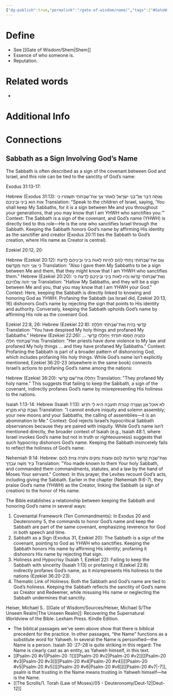 ```yaml
---
{"dg-publish":true,"permalink":"/gate-of-wisdom/name/","tags":["#GateWisdom"]}
---
```


# Define
- See [[Gate of Wisdom/Shem\|Shem]]
- Essence of who someone is.
- Reputation.

# Related words
- 

# Additional Info


# Connections

## Sabbath as a Sign Involving God’s Name

The Sabbath is often described as a sign of the covenant between God and Israel, and this role can be tied to the sanctity of God’s name:

Exodus 31:13-17:

Hebrew (Exodus 31:13): וְאַתָּה דַּבֵּר אֶל־בְּנֵי יִשְׂרָאֵל לֵאמֹר אַךְ אֶת־שַׁבְּתֹתַי תִּשְׁמֹרוּ כִּי אוֹת הִוא בֵּינִי וּבֵינֵיכֶם
Translation: "Speak to the children of Israel, saying, ‘You shall keep My Sabbaths, for it is a sign between Me and you throughout your generations, that you may know that I am YHWH who sanctifies you.’"
Context: The Sabbath is a sign of the covenant, and God’s name (YHWH) is directly tied to this role—He is the one who sanctifies Israel through the Sabbath. Keeping the Sabbath honors God’s name by affirming His identity as the sanctifier and creator (Exodus 20:11 ties the Sabbath to God’s creation, where His name as Creator is central).


Ezekiel 20:12, 20:

Hebrew (Ezekiel 20:12): וְגַם אֶת־שַׁבְּתוֹתַי נָתַתִּי לָהֶם לִהְיוֹת לְאוֹת בֵּינִי וּבֵינֵיהֶם לָדַעַת כִּי אֲנִי יְהוָה מְקַדְּשָׁם
Translation: "Also I gave them My Sabbaths to be a sign between Me and them, that they might know that I am YHWH who sanctifies them."
Hebrew (Ezekiel 20:20): וְאֶת־שַׁבְּתוֹתַי קַדְּשׁוּ וְהָיוּ לְאוֹת בֵּינִי וּבֵינֵיכֶם לָדַעַת כִּי אֲנִי יְהוָה אֱלֹהֵיכֶם
Translation: "Hallow My Sabbaths, and they will be a sign between Me and you, that you may know that I am YHWH your God."
Context: Here, keeping the Sabbath is directly linked to knowing and honoring God as YHWH. Profaning the Sabbath (as Israel did, Ezekiel 20:13, 16) dishonors God’s name by rejecting the sign that points to His identity and authority. Conversely, keeping the Sabbath upholds God’s name by affirming His role as the covenant God.

Ezekiel 22:8, 26:
Hebrew (Ezekiel 22:8): קָדָשַׁי בָּזִית וְאֶת־שַׁבְּתֹתַי חִלַּלְתְּ
Translation: "You have despised My holy things and profaned My Sabbaths."
Hebrew (Ezekiel 22:26): כֹּהֲנֶיהָ חָמְסוּ תוֹרָתִי וַיְחַלְּלוּ קָדָשַׁי ... וְאֶת־שַׁבְּתוֹתַי חִלְּלוּ
Translation: "Her priests have done violence to My law and profaned My holy things … and they have profaned My Sabbaths."
Context: Profaning the Sabbath is part of a broader pattern of dishonoring God, which includes profaning His holy things. While God’s name isn’t explicitly mentioned, Ezekiel 36:20-23 (elsewhere in the same book) connects Israel’s actions to profaning God’s name among the nations:
 
 Hebrew (Ezekiel 36:20): וַיְחַלְּלוּ אֶת־שֵׁם קָדְשִׁי
  Translation: "They profaned My holy name."
  This suggests that failing to keep the Sabbath, a sign of the covenant, indirectly profanes God’s name by misrepresenting His holiness to the nations.

Isaiah 1:13-14:
Hebrew (Isaiah 1:13): לֹא אוּכַל אָוֶן וַעֲצָרָה קְטֹרֶת תּוֹעֵבָה הִיא לִי חֹדֶשׁ וְשַׁבָּת קְרֹא מִקְרָא
Translation: "I cannot endure iniquity and solemn assembly; your new moons and your Sabbaths, the calling of assemblies—it is an abomination to Me."
Context: God rejects Israel’s hypocritical Sabbath observances because they are paired with iniquity. While God’s name isn’t mentioned directly, the broader context of Isaiah (e.g., Isaiah 48:1, where Israel invokes God’s name but not in truth or righteousness) suggests that such hypocrisy dishonors God’s name. Keeping the Sabbath insincerely fails to reflect the holiness of God’s name.

Nehemiah 9:14:
Hebrew: וְאֶת־שַׁבָּת קָדְשְׁךָ הוֹדַעְתָּ לָהֶם וּמִצְוֹת וְחֻקִּים וְתוֹרָה צִוִּיתָ לָהֶם בְּיַד מֹשֶׁה עַבְדֶּךָ
Translation: "You made known to them Your holy Sabbath, and commanded them commandments, statutes, and a law by the hand of Moses Your servant."
Context: In this prayer, the Levites recount God’s acts, including giving the Sabbath. Earlier in the chapter (Nehemiah 9:6-7), they praise God’s name (YHWH) as the Creator, linking the Sabbath (a sign of creation) to the honor of His name.


The Bible establishes a relationship between keeping the Sabbath and honoring God’s name in several ways:

1. Covenantal Framework (Ten Commandments): In Exodus 20 and Deuteronomy 5, the commands to honor God’s name and keep the Sabbath are part of the same covenant, emphasizing reverence for God in both speech and time.
2. Sabbath as a Sign (Exodus 31, Ezekiel 20): The Sabbath is a sign of the covenant, pointing to God as YHWH who sanctifies. Keeping the Sabbath honors His name by affirming His identity; profaning it dishonors His name by rejecting that sign.
3. Holiness and Hypocrisy (Isaiah 1, Ezekiel 22): Failing to keep the Sabbath with sincerity (Isaiah 1:13) or profaning it (Ezekiel 22:8) indirectly profanes God’s name, as it misrepresents His holiness to the nations (Ezekiel 36:20-23).
4. Thematic Link of Holiness: Both the Sabbath and God’s name are tied to God’s holiness. Keeping the Sabbath reflects the sanctity of God’s name as Creator and Redeemer, while misusing His name or neglecting the Sabbath undermines that sanctity.

Heiser, Michael S.. [[Gate of Wisdom/Sources/Heiser, Michael S/The Unseen Realm\|The Unseen Realm]]: Recovering the Supernatural Worldview of the Bible. Lexham Press. Kindle Edition.  

- The biblical passages we’ve seen above show that there is biblical precedent for the practice. In other passages, “the Name” functions as a substitute word for Yahweh. In several the Name is personified—the Name is a person. Isaiah 30 :27–28 is quite striking in this regard: The Name is clearly cast as an entity, as Yahweh himself, in this text.
- [[Psalm-20 #v1\|Psalm-20 :1]][[Psalm-20 #v2\|Psalm-20 #v2]][[Psalm-20 #v3\|Psalm-20 #v3]][[Psalm-20 #v4\|Psalm-20 #v4]][[Psalm-20 #v5\|Psalm-20 #v5]][[Psalm-20 #v6\|Psalm-20 #v6]][[Psalm-20 #v7\|-7]], psalm is that trusting in the Name means trusting in Yahweh himself—he is the Name.
- [[The Scrolls/1. Torah (Law of Moses)/05 - Deuteronomy/Deut-12\|Deut-12]] 
